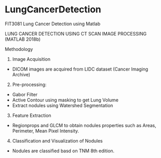 # LungCancerDetection
FIT3081 Lung Cancer Detection using Matlab

LUNG CANCER DETECTION USING CT SCAN IMAGE PROCESSING (MATLAB 2018b)

Methodology

1. Image Acquisition
  - DICOM images are acquired from LIDC dataset (Cancer Imaging Archive)
  
2. Pre-processing:
  - Gabor Filter
  - Active Contour using masking to get Lung Volume
  - Extract nodules using Watershed Segmentation
  
3. Feature Extraction
  - Regionprops and GLCM to obtain nodules properties such as Areas, Perimeter, Mean Pixel Intensity.
  
4. Classification and Visualization of Nodules
  - Nodules are classified basd on TNM 8th edition.

  

